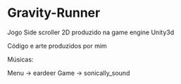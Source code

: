 # Gravity-Runner
Jogo Side scroller 2D produzido na game engine Unity3d

Código e arte produzidos por mim

Músicas:  

Menu -> eardeer
Game -> sonically_sound
